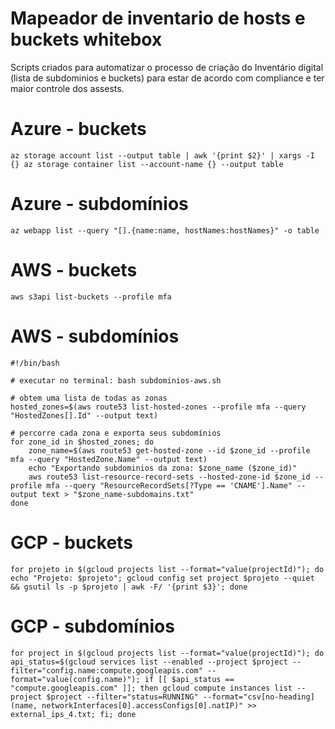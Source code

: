 # Mapeador de inventario de hosts e buckets whitebox
Scripts criados para automatizar o processo de criação do Inventário  digital (lista de subdominios e buckets) para estar de acordo com compliance e ter maior controle dos assests.

# Azure - buckets

`az storage account list --output table | awk '{print $2}' | xargs -I {} az storage container list --account-name {} --output table`

# Azure - subdomínios 

`az webapp list --query "[].{name:name, hostNames:hostNames}" -o table`


# AWS - buckets

```
aws s3api list-buckets --profile mfa
```


# AWS - subdomínios

```
#!/bin/bash

# executar no terminal: bash subdominios-aws.sh

# obtem uma lista de todas as zonas
hosted_zones=$(aws route53 list-hosted-zones --profile mfa --query "HostedZones[].Id" --output text)

# percorre cada zona e exporta seus subdomínios
for zone_id in $hosted_zones; do
    zone_name=$(aws route53 get-hosted-zone --id $zone_id --profile mfa --query "HostedZone.Name" --output text)
    echo "Exportando subdominios da zona: $zone_name ($zone_id)"
    aws route53 list-resource-record-sets --hosted-zone-id $zone_id --profile mfa --query "ResourceRecordSets[?Type == 'CNAME'].Name" --output text > "$zone_name-subdomains.txt"
done
```

# GCP - buckets

```
for projeto in $(gcloud projects list --format="value(projectId)"); do echo "Projeto: $projeto"; gcloud config set project $projeto --quiet && gsutil ls -p $projeto | awk -F/ '{print $3}'; done
```

# GCP - subdomínios

```
for project in $(gcloud projects list --format="value(projectId)"); do api_status=$(gcloud services list --enabled --project $project --filter="config.name:compute.googleapis.com" --format="value(config.name)"); if [[ $api_status == "compute.googleapis.com" ]]; then gcloud compute instances list --project $project --filter="status=RUNNING" --format="csv[no-heading](name, networkInterfaces[0].accessConfigs[0].natIP)" >> external_ips_4.txt; fi; done
```
